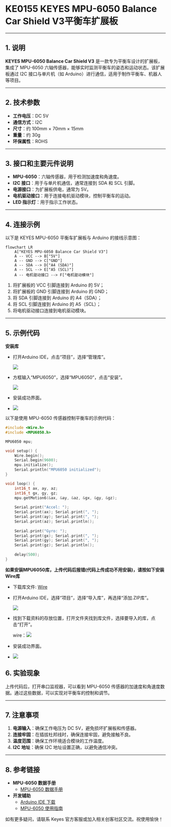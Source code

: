 # KE0155 KEYES MPU-6050 Balance Car Shield V3平衡车扩展板

---

## 1. 说明
**KEYES MPU-6050 Balance Car Shield V3** 是一款专为平衡车设计的扩展板，集成了 MPU-6050 六轴传感器，能够实时监测平衡车的姿态和运动状态。该扩展板通过 I2C 接口与单片机（如 Arduino）进行通信，适用于制作平衡车、机器人等项目。

---

## 2. 技术参数
- **工作电压**：DC 5V  
- **通信方式**：I2C  
- **尺寸**：约 100mm × 70mm × 15mm  
- **重量**：约 30g  
- **环保属性**：ROHS  

---

## 3. 接口和主要元件说明
- **MPU-6050**：六轴传感器，用于检测加速度和角速度。
- **I2C 接口**：用于与单片机通信，通常连接到 SDA 和 SCL 引脚。
- **电源接口**：为扩展板供电，通常为 5V。
- **电机驱动接口**：用于连接电机驱动模块，控制平衡车的运动。
- **LED 指示灯**：用于指示工作状态。

---

## 4. 连接示例
以下是 KEYES MPU-6050 平衡车扩展板与 Arduino 的接线示意图：

```mermaid
flowchart LR
    A["KEYES MPU-6050 Balance Car Shield V3"] 
    A -- VCC --> B["5V"]
    A -- GND --> C["GND"]
    A -- SDA --> D["A4 (SDA)"]
    A -- SCL --> E["A5 (SCL)"]
    A -- 电机驱动接口 --> F["电机驱动模块"]
```

1. 将扩展板的 VCC 引脚连接到 Arduino 的 5V；
2. 将扩展板的 GND 引脚连接到 Arduino 的 GND；
3. 将 SDA 引脚连接到 Arduino 的 A4（SDA）；
4. 将 SCL 引脚连接到 Arduino 的 A5（SCL）；
5. 将电机驱动接口连接到电机驱动模块。

---

## 5. 示例代码
**安装库**

- 打开Arduino IDE，点击“项目”，选择“管理库”。

  ![](./media/image-20250813095958449.png)

- 方框输入“MPU6050”，选择“MPU6050”，点击“安装”。

  ![](./media/image-20250814101206815.png)

- 安装成功界面。
- ![](./media/image-20250813135635410.png)

以下是使用 MPU-6050 传感器控制平衡车的示例代码：

```cpp
#include <Wire.h>
#include <MPU6050.h>

MPU6050 mpu;

void setup() {
    Wire.begin();
    Serial.begin(9600);
    mpu.initialize();
    Serial.println("MPU6050 initialized");
}

void loop() {
    int16_t ax, ay, az;
    int16_t gx, gy, gz;
    mpu.getMotion6(&ax, &ay, &az, &gx, &gy, &gz);
    
    Serial.print("Accel: ");
    Serial.print(ax); Serial.print(", ");
    Serial.print(ay); Serial.print(", ");
    Serial.print(az); Serial.println();
    
    Serial.print("Gyro: ");
    Serial.print(gx); Serial.print(", ");
    Serial.print(gy); Serial.print(", ");
    Serial.print(gz); Serial.println();
    
    delay(500);
}
```

**如果安装MPU6050库，上传代码后报错(代码上传成功不用安装)，请按如下安装Wire库**

- 下载库文件: [Wire](./资料/Wire.7z)

- 打开Arduino IDE，选择“项目”，选择“导入库”，再选择“添加.ZIP库”。

  ![](./media/image-20250813101211773.png)

- 找到下载资料的存放位置，打开文件夹找到库文件，选择要导入的库，点击“打开”。

  wire：![](./media/image-20250813143205262.png)

- 安装成功界面。
- ![](./media/image-20250813135635410.png)

## 6. 实验现象

上传代码后，打开串口监视器，可以看到 MPU-6050 传感器的加速度和角速度数据。通过这些数据，可以实现对平衡车的控制和调节。

---

## 7. 注意事项
1. **电源输入**：确保工作电压为 DC 5V，避免损坏扩展板和传感器。
2. **连接牢固**：在插拔杜邦线时，确保连接牢固，避免接触不良。
3. **温度范围**：确保工作环境适合模块的工作温度。
4. **I2C 地址**：确保 I2C 地址设置正确，以避免通信冲突。

---

## 8. 参考链接
- **MPU-6050 数据手册**  
  - [MPU-6050 数据手册](https://www.invensense.com/wp-content/uploads/2015/02/MPU-6000-Datasheet1.pdf)  
- **开发辅助**  
  - [Arduino IDE 下载](https://www.arduino.cc/en/software)  
  - [MPU-6050 使用指南](https://learn.adafruit.com/adafruit-mpu6050-6-dof-accelerometer-and-gyroscope)  

如有更多疑问，请联系 Keyes 官方客服或加入相关创客社区交流。祝使用愉快！